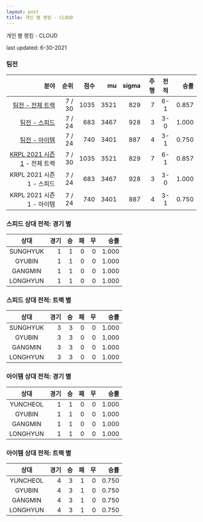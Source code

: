 ```yaml
---
layout: post
title: 개인 별 랭킹 - CLOUD
---
```



개인 별 랭킹 - CLOUD


last updated: 6-30-2021


### 팀전

| 분야 | 순위 | 점수 | mu | sigma | 주행 | 전적 | 승률 |
|---:|---:|---:|---:|---:|---:|:---:|---:|
| [팀전 - 전체 트랙](../team-full) | 7 / 30 | 1035 | 3521 | 829 | 7 | 6-1 | 0.857 |
| [팀전 - 스피드](../team-speed) | 7 / 24 | 683 | 3467 | 928 | 3 | 3-0 | 1.000 |
| [팀전 - 아이템](../team-item) | 7 / 24 | 740 | 3401 | 887 | 4 | 3-1 | 0.750 |
| [KRPL 2021 시즌 1](../teams-t2021_1) - 전체 트랙 | 7 / 30 | 1035 | 3521 | 829 | 7 | 6-1 | 0.857 |
| KRPL 2021 시즌 1 - 스피드 | 7 / 24 | 683 | 3467 | 928 | 3 | 3-0 | 1.000 |
| KRPL 2021 시즌 1 - 아이템 | 7 / 24 | 740 | 3401 | 887 | 4 | 3-1 | 0.750 |

### 스피드 상대 전적: 경기 별

| 상대 | 경기 | 승 | 패 | 무 | 승률 |
|:---:|---:|---:|---:|---:|---:|
| SUNGHYUK | 1 | 1 | 0 | 0 | 1.000 |
| GYUBIN | 1 | 1 | 0 | 0 | 1.000 |
| GANGMIN | 1 | 1 | 0 | 0 | 1.000 |
| LONGHYUN | 1 | 1 | 0 | 0 | 1.000 |

### 스피드 상대 전적: 트랙 별

| 상대 | 경기 | 승 | 패 | 무 | 승률 |
|:---:|---:|---:|---:|---:|---:|
| SUNGHYUK | 3 | 3 | 0 | 0 | 1.000 |
| GYUBIN | 3 | 3 | 0 | 0 | 1.000 |
| GANGMIN | 3 | 3 | 0 | 0 | 1.000 |
| LONGHYUN | 3 | 3 | 0 | 0 | 1.000 |

### 아이템 상대 전적: 경기 별

| 상대 | 경기 | 승 | 패 | 무 | 승률 |
|:---:|---:|---:|---:|---:|---:|
| YUNCHEOL | 1 | 1 | 0 | 0 | 1.000 |
| GYUBIN | 1 | 1 | 0 | 0 | 1.000 |
| GANGMIN | 1 | 1 | 0 | 0 | 1.000 |
| LONGHYUN | 1 | 1 | 0 | 0 | 1.000 |

### 아이템 상대 전적: 트랙 별

| 상대 | 경기 | 승 | 패 | 무 | 승률 |
|:---:|---:|---:|---:|---:|---:|
| YUNCHEOL | 4 | 3 | 1 | 0 | 0.750 |
| GYUBIN | 4 | 3 | 1 | 0 | 0.750 |
| GANGMIN | 4 | 3 | 1 | 0 | 0.750 |
| LONGHYUN | 4 | 3 | 1 | 0 | 0.750 |
